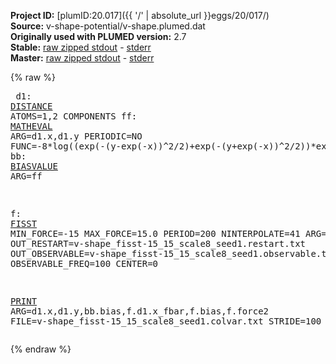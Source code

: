 **Project ID:** [plumID:20.017]({{ '/' | absolute_url }}eggs/20/017/)  
**Source:** v-shape-potential/v-shape.plumed.dat  
**Originally used with PLUMED version:** 2.7  
**Stable:** [raw zipped stdout](v-shape.plumed.dat.plumed.stdout.txt.zip) - [stderr](v-shape.plumed.dat.plumed.stderr)  
**Master:** [raw zipped stdout](v-shape.plumed.dat.plumed_master.stdout.txt.zip) - [stderr](v-shape.plumed.dat.plumed_master.stderr)  

{% raw %}<pre>
d1: <a href="https://plumed.github.io/doc-master/user-doc/html/_d_i_s_t_a_n_c_e.html">DISTANCE</a> ATOMS=1,2 COMPONENTS
ff: <a href="https://plumed.github.io/doc-master/user-doc/html/_m_a_t_h_e_v_a_l.html">MATHEVAL</a> ARG=d1.x,d1.y PERIODIC=NO FUNC=-8*log((exp(-(y-exp(-x))^2/2)+exp(-(y+exp(-x))^2/2))*exp(-x^2/2))
bb: <a href="https://plumed.github.io/doc-master/user-doc/html/_b_i_a_s_v_a_l_u_e.html">BIASVALUE</a> ARG=ff

f: <a href="https://plumed.github.io/doc-master/user-doc/html/_f_i_s_s_t.html">FISST</a> MIN_FORCE=-15 MAX_FORCE=15.0 PERIOD=200 NINTERPOLATE=41 ARG=d1.x KBT=1.0 OUT_RESTART=v-shape_fisst-15_15_scale8_seed1.restart.txt OUT_OBSERVABLE=v-shape_fisst-15_15_scale8_seed1.observable.txt OBSERVABLE_FREQ=100 CENTER=0

<a href="https://plumed.github.io/doc-master/user-doc/html/_p_r_i_n_t.html">PRINT</a> ARG=d1.x,d1.y,bb.bias,f.d1.x_fbar,f.bias,f.force2 FILE=v-shape_fisst-15_15_scale8_seed1.colvar.txt STRIDE=100
</pre>{% endraw %}
